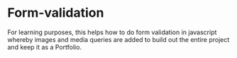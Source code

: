# Form-validation
For learning purposes, this helps how to do form validation in javascript whereby images and media queries are added to build out the entire project and keep it as a Portfolio.
